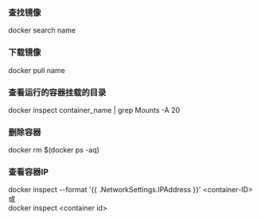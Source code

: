 ### 查找镜像
docker search name
### 下载镜像
docker pull name
### 查看运行的容器挂载的目录
docker inspect container_name | grep Mounts -A 20
### 删除容器
docker rm $(docker ps -aq)
### 查看容器IP
docker inspect --format '{{ .NetworkSettings.IPAddress }}' \<container-ID>  
或  
docker inspect \<container id>  